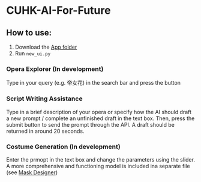# CUHK-AI-For-Future
## How to use:
1) Download the [App folder](App)
2) Run `new_ui.py`
### Opera Explorer (In development)
Type in your query (e.g. 帝女花) in the search bar and press the button
### Script Writing Assistance
Type in a brief description of your opera or specify how the AI should draft a new prompt / complete an unfinished draft in the text box.
Then, press the submit button to send the prompt through the API.
A draft should be returned in around 20 seconds.
### Costume Generation (In development)
Enter the prmopt in the text box and change the parameters using the slider.
A more comprehensive and functioning model is included ina separate file (see [Mask Designer](Mask))
